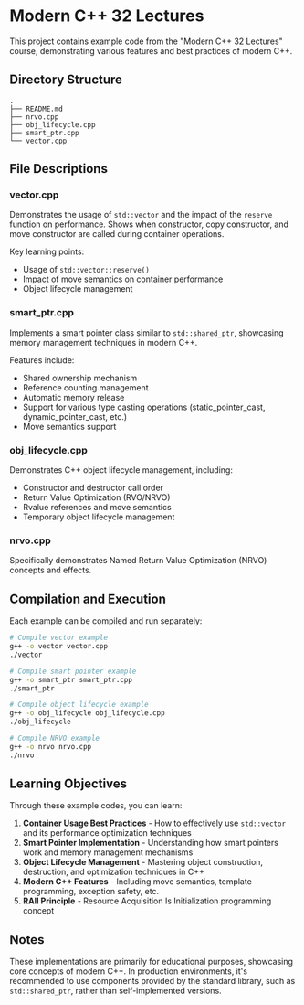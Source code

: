 # Modern C++ 32 Lectures

This project contains example code from the "Modern C++ 32 Lectures" course, demonstrating various features and best practices of modern C++.

## Directory Structure

```
.
├── README.md
├── nrvo.cpp
├── obj_lifecycle.cpp
├── smart_ptr.cpp
└── vector.cpp
```

## File Descriptions

### vector.cpp
Demonstrates the usage of `std::vector` and the impact of the `reserve` function on performance. Shows when constructor, copy constructor, and move constructor are called during container operations.

Key learning points:
- Usage of `std::vector::reserve()`
- Impact of move semantics on container performance
- Object lifecycle management

### smart_ptr.cpp
Implements a smart pointer class similar to `std::shared_ptr`, showcasing memory management techniques in modern C++.

Features include:
- Shared ownership mechanism
- Reference counting management
- Automatic memory release
- Support for various type casting operations (static_pointer_cast, dynamic_pointer_cast, etc.)
- Move semantics support

### obj_lifecycle.cpp
Demonstrates C++ object lifecycle management, including:
- Constructor and destructor call order
- Return Value Optimization (RVO/NRVO)
- Rvalue references and move semantics
- Temporary object lifecycle management

### nrvo.cpp
Specifically demonstrates Named Return Value Optimization (NRVO) concepts and effects.

## Compilation and Execution

Each example can be compiled and run separately:

```bash
# Compile vector example
g++ -o vector vector.cpp
./vector

# Compile smart pointer example
g++ -o smart_ptr smart_ptr.cpp
./smart_ptr

# Compile object lifecycle example
g++ -o obj_lifecycle obj_lifecycle.cpp
./obj_lifecycle

# Compile NRVO example
g++ -o nrvo nrvo.cpp
./nrvo
```

## Learning Objectives

Through these example codes, you can learn:

1. **Container Usage Best Practices** - How to effectively use `std::vector` and its performance optimization techniques
2. **Smart Pointer Implementation** - Understanding how smart pointers work and memory management mechanisms
3. **Object Lifecycle Management** - Mastering object construction, destruction, and optimization techniques in C++
4. **Modern C++ Features** - Including move semantics, template programming, exception safety, etc.
5. **RAII Principle** - Resource Acquisition Is Initialization programming concept

## Notes

These implementations are primarily for educational purposes, showcasing core concepts of modern C++. In production environments, it's recommended to use components provided by the standard library, such as `std::shared_ptr`, rather than self-implemented versions.